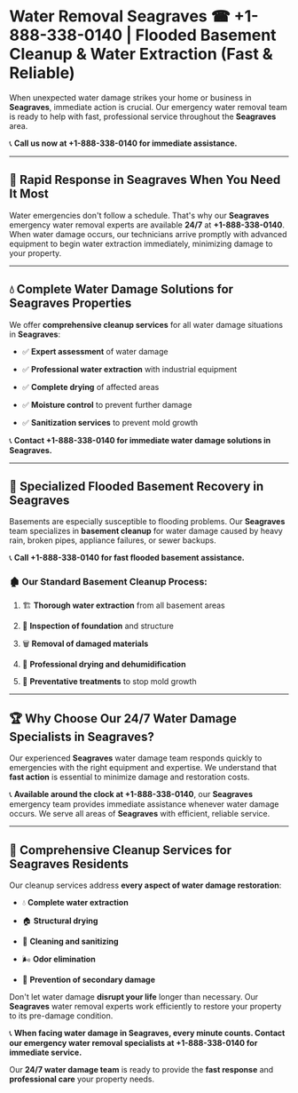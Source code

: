 # Water Removal Seagraves ☎ +1-888-338-0140 | Flooded Basement Cleanup & Water Extraction (Fast & Reliable)

When unexpected water damage strikes your home or business in **Seagraves**, immediate action is crucial. Our emergency water removal team is ready to help with fast, professional service throughout the **Seagraves** area. 

📞 **Call us now at +1-888-338-0140 for immediate assistance.**
---
## 🚀 Rapid Response in Seagraves When You Need It Most
Water emergencies don't follow a schedule. That's why our **Seagraves** emergency water removal experts are available **24/7** at **+1-888-338-0140**. When water damage occurs, our technicians arrive promptly with advanced equipment to begin water extraction immediately, minimizing damage to your property.
---
## 💧 Complete Water Damage Solutions for Seagraves Properties
We offer **comprehensive cleanup services** for all water damage situations in **Seagraves**:
- ✅ **Expert assessment** of water damage  
- ✅ **Professional water extraction** with industrial equipment  
- ✅ **Complete drying** of affected areas  
- ✅ **Moisture control** to prevent further damage  
- ✅ **Sanitization services** to prevent mold growth  
📞 **Contact +1-888-338-0140 for immediate water damage solutions in Seagraves.**
---
## 🌊 Specialized Flooded Basement Recovery in Seagraves
Basements are especially susceptible to flooding problems. Our **Seagraves** team specializes in **basement cleanup** for water damage caused by heavy rain, broken pipes, appliance failures, or sewer backups. 
📞 **Call +1-888-338-0140 for fast flooded basement assistance.**
### 🏚️ Our Standard Basement Cleanup Process:
1. 🏗️ **Thorough water extraction** from all basement areas  
2. 🔎 **Inspection of foundation** and structure  
3. 🗑️ **Removal of damaged materials**  
4. 💨 **Professional drying and dehumidification**  
5. 🚫 **Preventative treatments** to stop mold growth  
---
## 🏆 Why Choose Our 24/7 Water Damage Specialists in Seagraves?
Our experienced **Seagraves** water damage team responds quickly to emergencies with the right equipment and expertise. We understand that **fast action** is essential to minimize damage and restoration costs.
📞 **Available around the clock at +1-888-338-0140**, our **Seagraves** emergency team provides immediate assistance whenever water damage occurs. We serve all areas of **Seagraves** with efficient, reliable service.
---
## 🧹 Comprehensive Cleanup Services for Seagraves Residents
Our cleanup services address **every aspect of water damage restoration**:
- 💧 **Complete water extraction**  
- 🏠 **Structural drying**  
- 🧼 **Cleaning and sanitizing**  
- 🌬️ **Odor elimination**  
- 🚫 **Prevention of secondary damage**  
Don't let water damage **disrupt your life** longer than necessary. Our **Seagraves** water removal experts work efficiently to restore your property to its pre-damage condition.
📞 **When facing water damage in Seagraves, every minute counts. Contact our emergency water removal specialists at +1-888-338-0140 for immediate service.**
Our **24/7 water damage team** is ready to provide the **fast response** and **professional care** your property needs.
